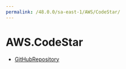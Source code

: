 ```yaml
---
permalink: /48.0.0/sa-east-1/AWS/CodeStar/
---
```


# AWS.CodeStar



* [GitHubRepository](GitHubRepository.md)